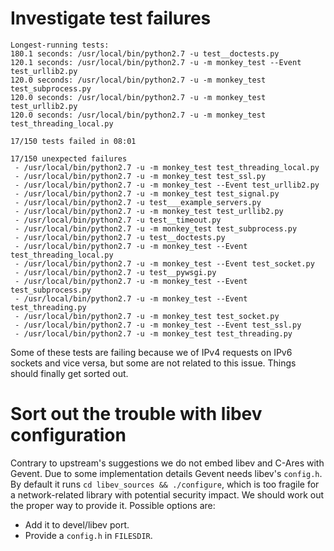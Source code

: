 Investigate test failures
=========================

```
Longest-running tests:
180.1 seconds: /usr/local/bin/python2.7 -u test__doctests.py
120.1 seconds: /usr/local/bin/python2.7 -u -m monkey_test --Event
test_urllib2.py
120.0 seconds: /usr/local/bin/python2.7 -u -m monkey_test test_subprocess.py
120.0 seconds: /usr/local/bin/python2.7 -u -m monkey_test test_urllib2.py
120.0 seconds: /usr/local/bin/python2.7 -u -m monkey_test
test_threading_local.py

17/150 tests failed in 08:01

17/150 unexpected failures
 - /usr/local/bin/python2.7 -u -m monkey_test test_threading_local.py
 - /usr/local/bin/python2.7 -u -m monkey_test test_ssl.py
 - /usr/local/bin/python2.7 -u -m monkey_test --Event test_urllib2.py
 - /usr/local/bin/python2.7 -u -m monkey_test test_signal.py
 - /usr/local/bin/python2.7 -u test___example_servers.py
 - /usr/local/bin/python2.7 -u -m monkey_test test_urllib2.py
 - /usr/local/bin/python2.7 -u test__timeout.py
 - /usr/local/bin/python2.7 -u -m monkey_test test_subprocess.py
 - /usr/local/bin/python2.7 -u test__doctests.py
 - /usr/local/bin/python2.7 -u -m monkey_test --Event test_threading_local.py
 - /usr/local/bin/python2.7 -u -m monkey_test --Event test_socket.py
 - /usr/local/bin/python2.7 -u test__pywsgi.py
 - /usr/local/bin/python2.7 -u -m monkey_test --Event test_subprocess.py
 - /usr/local/bin/python2.7 -u -m monkey_test --Event test_threading.py
 - /usr/local/bin/python2.7 -u -m monkey_test test_socket.py
 - /usr/local/bin/python2.7 -u -m monkey_test --Event test_ssl.py
 - /usr/local/bin/python2.7 -u -m monkey_test test_threading.py
```

Some of these tests are failing because we of IPv4 requests on IPv6 sockets and
vice versa, but some are not related to this issue.  Things should finally get
sorted out.

Sort out the trouble with libev configuration
=============================================

Contrary to upstream's suggestions we do not embed libev and C-Ares with Gevent.
Due to some implementation details Gevent needs libev's `config.h`.  By default
it runs `cd libev_sources && ./configure`, which is too fragile for a
network-related library with potential security impact.  We should work out the
proper way to provide it.  Possible options are:

 * Add it to devel/libev port.
 * Provide a `config.h` in `FILESDIR`.

